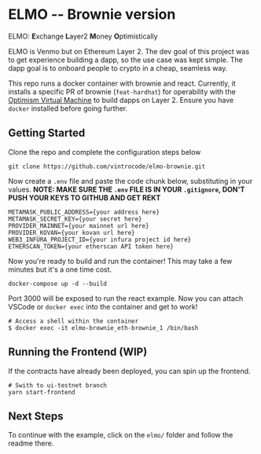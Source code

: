 # ELMO -- Brownie version

ELMO: **E**xchange **L**ayer2 **M**oney **O**ptimistically

ELMO is Venmo but on Ethereum Layer 2. The dev goal of this project was to get experience building a dapp, so the use case was kept simple. The dapp goal is to onboard people to crypto in a cheap, seamless way.  

This repo runs a docker container with brownie and react. Currently, it installs a specific PR of brownie (`feat-hardhat`) for operability with the [Optimism Virtual Machine](https://github.com/ethereum-optimism/optimism-tutorial) to build dapps on Layer 2. Ensure you have `docker` installed before going further.

## Getting Started

Clone the repo and complete the configuration steps below
```
git clone https://github.com/vintrocode/elmo-brownie.git
```

Now create a `.env` file and paste the code chunk below, substituting in your values.  **NOTE: MAKE SURE THE `.env` FILE IS IN YOUR `.gitignore`, DON'T PUSH YOUR KEYS TO GITHUB AND GET REKT**

```
METAMASK_PUBLIC_ADDRESS={your address here}
METAMASK_SECRET_KEY={your secret here}
PROVIDER_MAINNET={your mainnet url here}
PROVIDER_KOVAN={your kovan url here}
WEB3_INFURA_PROJECT_ID={your infura project id here}
ETHERSCAN_TOKEN={your etherscan API token here}
```

Now you're ready to build and run the container! This may take a few minutes but it's a one time cost.
```
docker-compose up -d --build
```


Port 3000 will be exposed to run the react example. Now you can attach VSCode or `docker exec` into the container and get to work!
```
# Access a shell within the container
$ docker exec -it elmo-brownie_eth-brownie_1 /bin/bash
```

## Running the Frontend (WIP)

If the contracts have already been deployed, you can spin up the frontend.
```
# Swith to ui-testnet branch
yarn start-frontend
```

## Next Steps

To continue with the example, click on the `elmo/` folder and follow the readme there.
